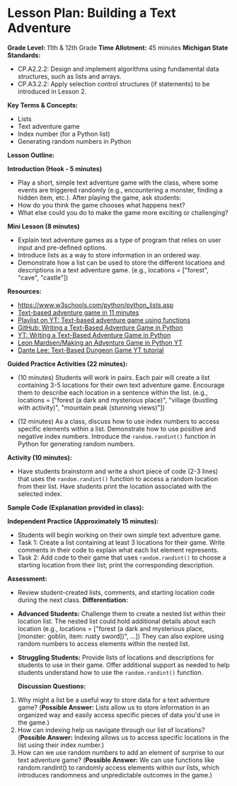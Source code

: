 ﻿# Lesson Plan: Building a Text Adventure 
**Grade Level:** 11th & 12th Grade
**Time Allotment:** 45 minutes
**Michigan State Standards:**

- CP.A2.2.2: Design and implement algorithms using fundamental data structures, such as lists and arrays.
- CP.A3.2.2: Apply selection control structures (if statements) to be introduced in Lesson 2.

**Key Terms & Concepts:**

- Lists
- Text adventure game
- Index number (for a Python list)
- Generating random numbers in Python

**Lesson Outline:**

**Introduction (Hook - 5 minutes)**

- Play a short, simple text adventure game with the class, where some events are triggered randomly (e.g., encountering a monster, finding a hidden item, etc.). After playing the game, ask students:
- How do you think the game chooses what happens next?
- What else could you do to make the game more exciting or challenging?

**Mini Lesson (8 minutes)**

- Explain text adventure games as a type of program that relies on user input and pre-defined options.
- Introduce lists as a way to store information in an ordered way.
- Demonstrate how a list can be used to store the different locations and descriptions in a text adventure game. (e.g., locations = ["forest", "cave", "castle"])

**Resources:**

- <https://www.w3schools.com/python/python_lists.asp>
- [Text-based adventure game in 11 minutes](https://youtu.be/ORsJn-71__0?feature=shared)
- [Playlist on YT: Text-based adventure game using functions](https://youtube.com/playlist?list=PLES3Y8j562C2ncjly27QLCz3TWuFlzKVq&feature=shared)
- [GitHub: Writing a Text-Based Adventure Game in Python](https://gist.github.com/dougmcnally/06fa0533a893b6e85222bb4f4645940f)
- [YT: Writing a Text-Based Adventure Game in Python](https://youtu.be/miuHrP2O7Jw?feature=shared)
- [Leon Mardsen/Making an Adventure Game in Python YT](https://youtu.be/EbAdsK8s0-U?feature=shared)
- [Dante Lee: Text-Based Dungeon Game YT tutorial](https://youtu.be/lI6S2-icPHE?feature=shared)

**Guided Practice Activities (22 minutes):**

- (10 minutes) Students will work in pairs. Each pair will create a list containing 3-5 locations for their own text adventure game. Encourage them to describe each location in a sentence within the list. (e.g., locations = ["forest (a dark and mysterious place)", "village (bustling with
activity)", "mountain peak (stunning views)"])

- (12 minutes) As a class, discuss how to use index numbers to access specific elements within a list. Demonstrate how to use positive and negative index numbers. Introduce the `random.randint()` function in Python for generating random numbers.

**Activity (10 minutes):**

- Have students brainstorm and write a short piece of code (2-3 lines) that uses the `random.randint()` function to access a random location from their list. Have students print the location associated with the selected index.

**Sample Code (Explanation provided in class):**

**Independent Practice (Approximately 15 minutes):**

- Students will begin working on their own simple text adventure game.
- Task 1: Create a list containing at least 3 locations for their game. Write comments in their code to explain what each list element represents.
- Task 2: Add code to their game that uses `random.randint()` to choose a starting location from their list; print the corresponding description.

**Assessment:**

- Review student-created lists, comments, and starting location code during the next class. **Differentiation:**
- **Advanced Students:** Challenge them to create a nested list within their location list. The nested list could hold additional details about each location (e.g., locations = ["forest (a dark and mysterious place, [monster: goblin, item: rusty sword])", ...]) They can also explore using random numbers to access elements within the nested list.
- **Struggling Students:** Provide lists of locations and descriptions for students to use in their game. Offer additional support as needed to help students understand how to use the `random.randint()` function.

  **Discussion Questions:**

1. Why might a list be a useful way to store data for a text adventure game? (**Possible Answer:** Lists allow us to store information in an organized way and easily access specific pieces of data you'd use in the game.)
1. How can indexing help us navigate through our list of locations? (**Possible Answer:** Indexing allows us to access specific locations in the list using their index number.)
1. How can we use random numbers to add an element of surprise to our text adventure game? (**Possible Answer:** We can use functions like random.randint() to randomly access elements within our lists, which introduces randomness and unpredictable outcomes in the game.)
